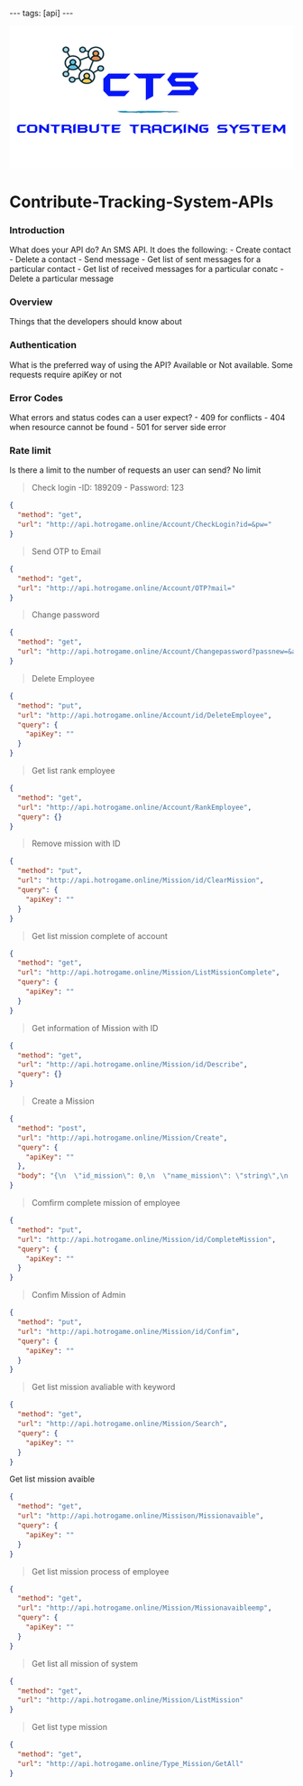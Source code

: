 --- tags: [api] --- 


![Ref a model](../assets/images/logo.png) 
# Contribute-Tracking-System-APIs 
### **Introduction** 
What does your API do? An SMS API. It does the following: - Create contact - Delete a contact - Send message - Get list of sent messages for a particular contact - Get list of received messages for a particular conatc - Delete a particular message 
### **Overview** 
Things that the developers should know about 
### **Authentication**
 What is the preferred way of using the API? Available or Not available. Some requests require apiKey or not 
### **Error Codes** 
What errors and status codes can a user expect? - 409 for conflicts - 404 when resource cannot be found - 501 for server side error 
### **Rate limit** 
Is there a limit to the number of requests an user can send? No limit 
>Check login -ID: 189209 - Password: 123
```json http
{
  "method": "get",
  "url": "http://api.hotrogame.online/Account/CheckLogin?id=&pw="
}
```
>Send OTP to Email 
```json http
{
  "method": "get",
  "url": "http://api.hotrogame.online/Account/OTP?mail="
}
```
> Change password
```json http
{
  "method": "get",
  "url": "http://api.hotrogame.online/Account/Changepassword?passnew=&apiKey="
}
```
> Delete Employee
```json http
{
  "method": "put",
  "url": "http://api.hotrogame.online/Account/id/DeleteEmployee",
  "query": {
    "apiKey": ""
  }
}
```
> Get list rank employee
```json http
{
  "method": "get",
  "url": "http://api.hotrogame.online/Account/RankEmployee",
  "query": {}
}
```
> Remove mission with ID
```json http
{
  "method": "put",
  "url": "http://api.hotrogame.online/Mission/id/ClearMission",
  "query": {
    "apiKey": ""
  }
}
```
> Get list mission complete of account
```json http
{
  "method": "get",
  "url": "http://api.hotrogame.online/Mission/ListMissionComplete",
  "query": {
    "apiKey": ""
  }
}
```
> Get information of Mission with ID
```json http
{
  "method": "get",
  "url": "http://api.hotrogame.online/Mission/id/Describe",
  "query": {}
}
```
> Create a Mission
```json http
{
  "method": "post",
  "url": "http://api.hotrogame.online/Mission/Create",
  "query": {
    "apiKey": ""
  },
  "body": "{\n  \"id_mission\": 0,\n  \"name_mission\": \"string\",\n  \"Stardate\": \"string\",\n  \"point\": 0,\n  \"exprie\": 0,\n  \"describe\": \"string\",\n  \"status\": true,\n  \"count\": 0,\n  \"id_type\": 0,\n  \"id_employee\": \"string\"\n}"
}
```
> Comfirm complete mission of employee
```json http
{
  "method": "put",
  "url": "http://api.hotrogame.online/Mission/id/CompleteMission",
  "query": {
    "apiKey": ""
  }
}
```
> Confim Mission of Admin
```json http
{
  "method": "put",
  "url": "http://api.hotrogame.online/Mission/id/Confim",
  "query": {
    "apiKey": ""
  }
}
```
> Get list mission avaliable with keyword
```json http
{
  "method": "get",
  "url": "http://api.hotrogame.online/Mission/Search",
  "query": {
    "apiKey": ""
  }
}
```
Get list mission avaible
```json http
{
  "method": "get",
  "url": "http://api.hotrogame.online/Missison/Missionavaible",
  "query": {
    "apiKey": ""
  }
}
```
> Get list mission process of employee
```json http
{
  "method": "get",
  "url": "http://api.hotrogame.online/Mission/Missionavaibleemp",
  "query": {
    "apiKey": ""
  }
}
```
> Get list all mission of system
```json http
{
  "method": "get",
  "url": "http://api.hotrogame.online/Mission/ListMission"
}
```
> Get list type mission
```json http
{
  "method": "get",
  "url": "http://api.hotrogame.online/Type_Mission/GetAll"
}
```

